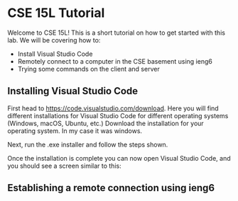 # CSE 15L Tutorial

Welcome to CSE 15L! This is a short tutorial on how to get started with this lab. We will be covering how to:
- Install Visual Studio Code
- Remotely connect to a computer in the CSE basement using ieng6
- Trying some commands on the client and server

## Installing Visual Studio Code

First head to https://code.visualstudio.com/download.
Here you will find different installations for Visual Studio Code for different operating systems (Windows, macOS, Ubuntu, etc.) 
Download the installation for your operating system. In my case it was windows.

Next, run the .exe installer and follow the steps shown.

Once the installation is complete you can now open Visual Studio Code, and you should see a screen similar to this:


## Establishing a remote connection using ieng6

